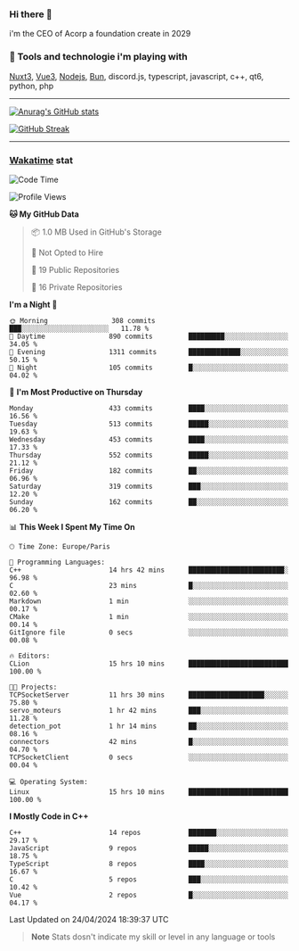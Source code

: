 ### Hi there 👋

i'm the CEO of Acorp a foundation create in 2029  

### 🧰 Tools and technologie i'm playing with

[Nuxt3](https://nuxt.com), [Vue3](https://vuejs.org/), [Nodejs](https://nodejs.org), [Bun](https://bun.sh/), discord.js, typescript, javascript, c++, qt6, python, php

---

[![Anurag's GitHub stats](https://github-readme-stats.vercel.app/api?username=ackimixs&show_icons=true&theme=github_dark&count_private=true)](https://www.ackimixs.xyz)

[![GitHub Streak](https://github-readme-streak-stats.herokuapp.com?user=Ackimixs&theme=github-dark-blue&date_format=j%20M%5B%20Y%5D&mode=weekly)](https://git.io/streak-stats)

---
 
 ### [Wakatime](https://wakatime.com/) stat

<!--START_SECTION:waka-->
![Code Time](http://img.shields.io/badge/Code%20Time-1%2C034%20hrs%209%20mins-blue)

![Profile Views](http://img.shields.io/badge/Profile%20Views-0-blue)

**🐱 My GitHub Data** 

> 📦 1.0 MB Used in GitHub's Storage 
 > 
> 🚫 Not Opted to Hire
 > 
> 📜 19 Public Repositories 
 > 
> 🔑 16 Private Repositories 
 > 
**I'm a Night 🦉** 

```text
🌞 Morning                308 commits         ███░░░░░░░░░░░░░░░░░░░░░░   11.78 % 
🌆 Daytime                890 commits         █████████░░░░░░░░░░░░░░░░   34.05 % 
🌃 Evening                1311 commits        █████████████░░░░░░░░░░░░   50.15 % 
🌙 Night                  105 commits         █░░░░░░░░░░░░░░░░░░░░░░░░   04.02 % 
```
📅 **I'm Most Productive on Thursday** 

```text
Monday                   433 commits         ████░░░░░░░░░░░░░░░░░░░░░   16.56 % 
Tuesday                  513 commits         █████░░░░░░░░░░░░░░░░░░░░   19.63 % 
Wednesday                453 commits         ████░░░░░░░░░░░░░░░░░░░░░   17.33 % 
Thursday                 552 commits         █████░░░░░░░░░░░░░░░░░░░░   21.12 % 
Friday                   182 commits         ██░░░░░░░░░░░░░░░░░░░░░░░   06.96 % 
Saturday                 319 commits         ███░░░░░░░░░░░░░░░░░░░░░░   12.20 % 
Sunday                   162 commits         ██░░░░░░░░░░░░░░░░░░░░░░░   06.20 % 
```


📊 **This Week I Spent My Time On** 

```text
🕑︎ Time Zone: Europe/Paris

💬 Programming Languages: 
C++                      14 hrs 42 mins      ████████████████████████░   96.98 % 
C                        23 mins             █░░░░░░░░░░░░░░░░░░░░░░░░   02.60 % 
Markdown                 1 min               ░░░░░░░░░░░░░░░░░░░░░░░░░   00.17 % 
CMake                    1 min               ░░░░░░░░░░░░░░░░░░░░░░░░░   00.14 % 
GitIgnore file           0 secs              ░░░░░░░░░░░░░░░░░░░░░░░░░   00.08 % 

🔥 Editors: 
CLion                    15 hrs 10 mins      █████████████████████████   100.00 % 

🐱‍💻 Projects: 
TCPSocketServer          11 hrs 30 mins      ███████████████████░░░░░░   75.80 % 
servo_moteurs            1 hr 42 mins        ███░░░░░░░░░░░░░░░░░░░░░░   11.28 % 
detection_pot            1 hr 14 mins        ██░░░░░░░░░░░░░░░░░░░░░░░   08.16 % 
connectors               42 mins             █░░░░░░░░░░░░░░░░░░░░░░░░   04.70 % 
TCPSocketClient          0 secs              ░░░░░░░░░░░░░░░░░░░░░░░░░   00.04 % 

💻 Operating System: 
Linux                    15 hrs 10 mins      █████████████████████████   100.00 % 
```

**I Mostly Code in C++** 

```text
C++                      14 repos            ███████░░░░░░░░░░░░░░░░░░   29.17 % 
JavaScript               9 repos             █████░░░░░░░░░░░░░░░░░░░░   18.75 % 
TypeScript               8 repos             ████░░░░░░░░░░░░░░░░░░░░░   16.67 % 
C                        5 repos             ███░░░░░░░░░░░░░░░░░░░░░░   10.42 % 
Vue                      2 repos             █░░░░░░░░░░░░░░░░░░░░░░░░   04.17 % 
```




 Last Updated on 24/04/2024 18:39:37 UTC
<!--END_SECTION:waka-->

> **Note**
> Stats dosn't indicate my skill or level in any language or tools
